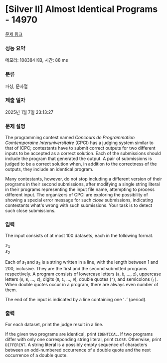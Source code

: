 # [Silver II] Almost Identical Programs - 14970 

[문제 링크](https://www.acmicpc.net/problem/14970) 

### 성능 요약

메모리: 108384 KB, 시간: 88 ms

### 분류

파싱, 문자열

### 제출 일자

2025년 1월 7일 23:13:27

### 문제 설명

<p>The programming contest named <em>Concours de Programmation Comtemporaine Interuniversitaire</em> (CPCI) has a judging system similar to that of ICPC; contestants have to submit correct outputs for two different inputs to be accepted as a correct solution. Each of the submissions should include the program that generated the output. A pair of submissions is judged to be a correct solution when, in addition to the correctness of the outputs, they include an identical program.</p>

<p>Many contestants, however, do not stop including a different version of their programs in their second submissions, after modifying a single string literal in their programs representing the input file name, attempting to process different input. The organizers of CPCI are exploring the possibility of showing a special error message for such <em>close</em> submissions, indicating contestants what's wrong with such submissions. Your task is to detect such close submissions.</p>

### 입력 

 <p>The input consists of at most 100 datasets, each in the following format.</p>

<pre><em>s</em><sub>1</sub> 
<em>s</em><sub>2</sub> 
</pre>

<p>Each of <em>s</em><sub>1</sub> and <em>s</em><sub>2</sub> is a string written in a line, with the length between 1 and 200, inclusive. They are the first and the second submitted programs respectively. A program consists of lowercase letters (<code>a</code>, <code>b</code>, ..., <code>z</code>), uppercase letters (<code>A</code>, <code>B</code>, ..., <code>Z</code>), digits (<code>0</code>, <code>1</code>, ..., <code>9</code>), double quotes (<code>"</code>), and semicolons (<code>;</code>). When double quotes occur in a program, there are always even number of them.</p>

<p>The end of the input is indicated by a line containing one ‘<code>.</code>’ (period).</p>

### 출력 

 <p>For each dataset, print the judge result in a line.</p>

<p>If the given two programs are identical, print <code>IDENTICAL</code>. If two programs differ with only one corresponding string literal, print <code>CLOSE</code>. Otherwise, print <code>DIFFERENT</code>. A string literal is a possibly empty sequence of characters between an odd-numbered occurrence of a double quote and the next occurrence of a double quote.</p>

